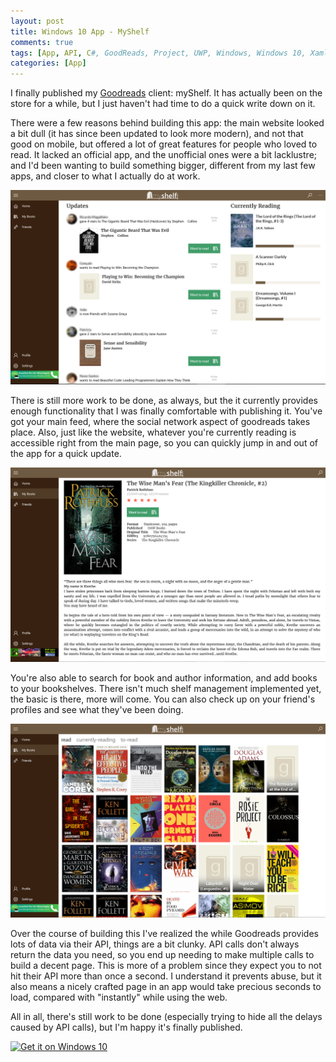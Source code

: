 ```yaml
---
layout: post
title: Windows 10 App - MyShelf
comments: true
tags: [App, API, C#, GoodReads, Project, UWP, Windows, Windows 10, Xaml]
categories: [App]
---
```


I finally published my <a href="http://www.goodreads.com/">Goodreads</a> client: myShelf. It has actually been on the store for a while, but I just haven't had time to do a quick write down on it.


There were a few reasons behind building this app: the main website looked a bit dull (it has since been updated to look more modern), and not that good on mobile, but offered a lot of great features for people who loved to read.<!--more--> It lacked an official app, and the unofficial ones were a bit lacklustre; and I'd been wanting to build something bigger, different from my last few apps, and closer to what I actually do at work.

<img class="aligncenter" src="/assets/home.png" alt="home" width="640" />

There is still more work to be done, as always, but the it currently provides enough functionality that I was finally comfortable with publishing it. You've got your main feed, where the social network aspect of goodreads takes place. Also, just like the website, whatever you're currently reading is accessible right from the main page, so you can quickly jump in and out of the app for a quick update.

<img class="aligncenter" src="/assets/book.png" alt="book" width="640" />

You're also able to search for book and author information, and add books to your bookshelves. There isn't much shelf management implemented yet, the basic is there, more will come. You can also check up on your friend's profiles and see what they've been doing.

<img class="aligncenter" src="/assets/books.png" alt="books" width="640" />

Over the course of building this I've realized the while Goodreads provides lots of data via their API, things are a bit clunky. API calls don't always return the data you need, so you end up needing to make multiple calls to build a decent page. This is more of a problem since they expect you to not hit their API more than once a second. I understand it prevents abuse, but it also means a nicely crafted page in an app would take precious seconds to load, compared with "instantly" while using the web.

All in all, there's still work to be done (especially trying to hide all the delays caused by API calls), but I'm happy it's finally published.

<a href="https://www.microsoft.com/store/apps/9wzdncrdr8rz?ocid=badge"><img class="aligncenter" src="https://assets.windowsphone.com/f2f77ec7-9ba9-4850-9ebe-77e366d08adc/English_Get_it_Win_10_InvariantCulture_Default.png" alt="Get it on Windows 10" width="220" /></a>

